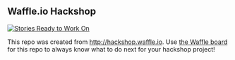 ## Waffle.io Hackshop

[![Stories Ready to Work On](https://badge.waffle.io/mckaydavis/codeacross2016.svg?label=ready&title=Cards%20Ready%20To%20Work%20On)](https://waffle.io/mckaydavis/codeacross2016)

This repo was created from http://hackshop.waffle.io. Use [the Waffle board](https://waffle.io/mckaydavis/codeacross2016) for this repo to always know what to do next for your hackshop project!